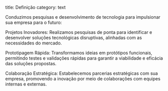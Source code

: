 title: Definição
category: text

Conduzimos pesquisas e desenvolvimento de tecnologia para impulsionar sua empresa para o futuro:

Projetos Inovadores: Realizamos pesquisas de ponta para identificar e desenvolver soluções tecnológicas disruptivas, alinhadas com as necessidades do mercado.

Prototipagem Rápida: Transformamos ideias em protótipos funcionais, permitindo testes e validações rápidas para garantir a viabilidade e eficácia das soluções propostas.

Colaboração Estratégica: Estabelecemos parcerias estratégicas com sua empresa, promovendo a inovação por meio de colaborações com equipes internas e externas.